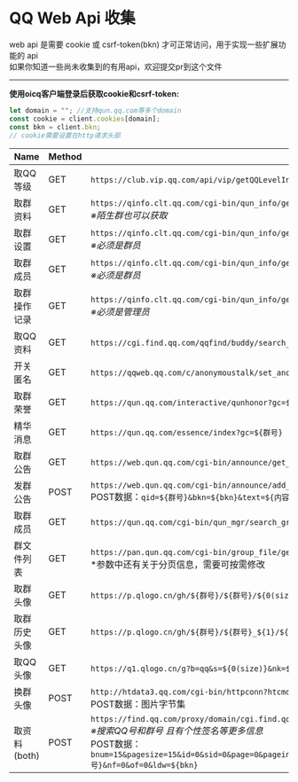 # QQ Web Api 收集

web api 是需要 cookie 或 csrf-token(bkn) 才可正常访问，用于实现一些扩展功能的 api  
如果你知道一些尚未收集到的有用api，欢迎提交pr到这个文件

----

**使用oicq客户端登录后获取cookie和csrf-token:**

```js
let domain = ""; //支持qun.qq.com等多个domain
const cookie = client.cookies[domain];
const bkn = client.bkn;
// cookie需要设置在http请求头部
```

|Name|Method|Url|Cookie|Domain|
|-|-|-|-|-|
|取QQ等级|GET|`https://club.vip.qq.com/api/vip/getQQLevelInfo?requestBody={"iUin":${QQ号}}`|YES|`vip.qq.com`
|取群资料|GET|`https://qinfo.clt.qq.com/cgi-bin/qun_info/get_group_info_all?gc=${群号}&bkn=${bkn}`<br>*※陌生群也可以获取*|YES|空
|取群设置|GET|`https://qinfo.clt.qq.com/cgi-bin/qun_info/get_group_setting_v2?gc=${群号}&bkn=${bkn}`<br>*※必须是群员*|YES|空
|取群成员|GET|`https://qinfo.clt.qq.com/cgi-bin/qun_info/get_group_members_new?gc=${群号}&bkn=${bkn}`<br>*※必须是群员*|YES|空
|取群操作记录|GET|`https://qinfo.clt.qq.com/cgi-bin/qun_info/get_sys_msg?gc=${群号}&bkn=${bkn}`<br>*※必须是管理员*|YES|空
|取QQ资料|GET|`https://cgi.find.qq.com/qqfind/buddy/search_v3?keyword=${QQ号}`|YES|空
|开关匿名|GET|`https://qqweb.qq.com/c/anonymoustalk/set_anony_switch?bkn=${bkn}&value=${1或0}&group_code=${群号}`|YES|`qqweb.qq.com`
|取群荣誉|GET|`https://qun.qq.com/interactive/qunhonor?gc=${群号}`|YES|`qun.qq.com`
|精华消息|GET|`https://qun.qq.com/essence/index?gc=${群号}`|YES|`qun.qq.com`
|取群公告|GET|`https://web.qun.qq.com/cgi-bin/announce/get_t_list?bkn=${bkn}&qid=${群号}&ft=23&s=-1&n=20`|YES|`qun.qq.com`|
|发群公告|POST|`https://web.qun.qq.com/cgi-bin/announce/add_qun_notice?bkn=${bkn}`<br>POST数据：`qid=${群号}&bkn=${bkn}&text=${内容}&pinned=0&type=1&settings={"is_show_edit_card":1,"tip_window_type":1,"confirm_required":1}`|YES|`qun.qq.com`
|取群成员|GET|`https://qun.qq.com/cgi-bin/qun_mgr/search_group_members?gc=${群号}&st=${0}%end=${20}&sort=0&bkn=${bkn}`|YES|`qun.qq.com`|
|群文件列表|GET|`https://pan.qun.qq.com/cgi-bin/group_file/get_file_list?gc=${群号}&bkn=&{bkn}&start_index=0&cnt=30&filter_code=0&folder_id=%2F&show_onlinedoc_folder=1`<br>*参数中还有关于分页信息，需要可按需修改|NO|`qun.qq.com`|
|取群头像|GET|`https://p.qlogo.cn/gh/${群号}/${群号}/${0(size)}`|NO||
|取群历史头像|GET|`https://p.qlogo.cn/gh/${群号}/${群号}_${1}/${0(size)}`|NO||
|取QQ头像|GET|`https://q1.qlogo.cn/g?b=qq&s=${0(size)}&nk=${QQ号}`|NO||
|换群头像|POST|`http://htdata3.qq.com/cgi-bin/httpconn?htcmd=0x6ff0072&ver=5520&ukey=${client.sig.skey}&range=0&uin=${client.uin}&seq=1&groupuin=${群号}&filetype=3&imagetype=5&userdata=0&subcmd=1&subver=101&clip=0_0_0_0&filesize=${字节数}`<br>POST数据：图片字节集|NO||
|取资料(both)|POST|`https://find.qq.com/proxy/domain/cgi.find.qq.com/qqfind/find_v11?backver=2`<br>*※搜索QQ号和群号 且有个性签名等更多信息*<br>POST数据：`bnum=15&pagesize=15&id=0&sid=0&page=0&pageindex=0&ext=&guagua=1&gnum=12&guaguan=2&type=2&ver=4903&longitude=116.405285&latitude=39.904989&lbs_addr_country=%E4%B8%AD%E5%9B%BD&lbs_addr_province=%E5%8C%97%E4%BA%AC&lbs_addr_city=%E5%8C%97%E4%BA%AC%E5%B8%82&keyword=${QQ号}&nf=0&of=0&ldw=${bkn}`|YES|空|
